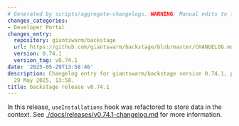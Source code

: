 ```yaml
---
# Generated by scripts/aggregate-changelogs. WARNING: Manual edits to this files will be overwritten.
changes_categories:
- Developer Portal
changes_entry:
  repository: giantswarm/backstage
  url: https://github.com/giantswarm/backstage/blob/master/CHANGELOG.md#0741---2025-05-29
  version: 0.74.1
  version_tag: v0.74.1
date: '2025-05-29T13:58:46'
description: Changelog entry for giantswarm/backstage version 0.74.1, published on
  29 May 2025, 13:58.
title: backstage release v0.74.1
---
```


In this release, `useInstallations` hook was refactored to store data in the context.
See [./docs/releases/v0.74.1-changelog.md](./docs/releases/v0.74.1-changelog.md) for more information.
